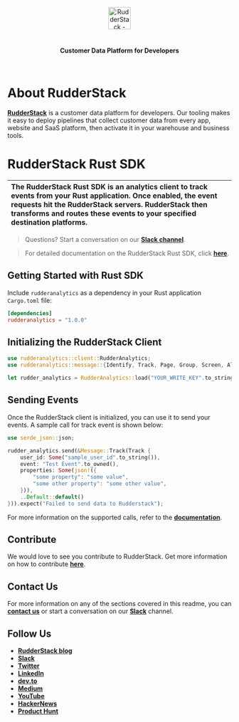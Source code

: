 <p align="center"><a href="https://rudderstack.com"><img src="https://user-images.githubusercontent.com/59817155/126267034-ae9870b7-9137-4f45-be65-d621b055a972.png" alt="RudderStack - Customer Data Platform for Developers" height="50"/></a></p>
<h1 align="center"></h1>
<p align="center"><b>Customer Data Platform for Developers</b></p>
<br/>

# About RudderStack

[**RudderStack**](https://rudderstack.com/) is a customer data platform for developers. Our tooling makes it easy to deploy pipelines that collect customer data from every app, website and SaaS platform, then activate it in your warehouse and business tools.

# RudderStack Rust SDK

| The RudderStack Rust SDK is an analytics client to track events from your Rust application. Once enabled, the event requests hit the RudderStack servers. RudderStack then transforms and routes these events to your specified destination platforms. |
| :----------------------------------------------------------------------------------------------------------------------------------------------------------------------------------------------------------------------------------------------------- |

> Questions? Start a conversation on our [**Slack channel**][slack].

> For detailed documentation on the RudderStack Rust SDK, click [**here**](https://docs.rudderstack.com/stream-sources/rudderstack-sdk-integration-guides/rudderstack-rust-sdk).

## Getting Started with Rust SDK

Include `rudderanalytics` as a dependency in your Rust application `Cargo.toml` file:

```toml
[dependencies]
rudderanalytics = "1.0.0"
```

## Initializing the RudderStack Client

```rust
use rudderanalytics::client::RudderAnalytics;
use rudderanalytics::message::{Identify, Track, Page, Group, Screen, Alias, Batch, Message, BatchMessage};

let rudder_analytics = RudderAnalytics::load("YOUR_WRITE_KEY".to_string(), "YOUR_DATA_PLANE_URL".to_string());
```

## Sending Events

Once the RudderStack client is initialized, you can use it to send your events. A sample call for track event is shown below:

```rust
use serde_json::json;

rudder_analytics.send(&Message::Track(Track {
    user_id: Some("sample_user_id".to_string()),
    event: "Test Event".to_owned(),
    properties: Some(json!({
        "some property": "some value",
        "some other property": "some other value",
    })),
    ..Default::default()
})).expect("Failed to send data to Rudderstack");
```

For more information on the supported calls, refer to the [**documentation**](https://docs.rudderstack.com/stream-sources/rudderstack-sdk-integration-guides/rudderstack-rust-sdk#sending-events-from-rudderstack).

## Contribute

We would love to see you contribute to RudderStack. Get more information on how to contribute [**here**](CONTRIBUTING.md).

## Contact Us

For more information on any of the sections covered in this readme, you can [**contact us**](mailto:%20docs@rudderstack.com) or start a conversation on our [**Slack**](https://resources.rudderstack.com/join-rudderstack-slack) channel.

## Follow Us

- [**RudderStack blog**][rudderstack-blog]
- [**Slack**][slack]
- [**Twitter**][twitter]
- [**LinkedIn**][linkedin]
- [**dev.to**][devto]
- [**Medium**][medium]
- [**YouTube**][youtube]
- [**HackerNews**][hackernews]
- [**Product Hunt**][producthunt]

<!----variables---->

[slack]: https://rudderstack.com/join-rudderstack-slack-community
[twitter]: https://twitter.com/rudderstack
[linkedin]: https://www.linkedin.com/company/rudderlabs/
[devto]: https://dev.to/rudderstack
[medium]: https://rudderstack.medium.com/
[youtube]: https://www.youtube.com/channel/UCgV-B77bV_-LOmKYHw8jvBw
[rudderstack-blog]: https://rudderstack.com/blog/
[hackernews]: https://news.ycombinator.com/item?id=21081756
[producthunt]: https://www.producthunt.com/posts/rudderstack
[mit_license]: https://opensource.org/licenses/MIT
[agplv3_license]: https://www.gnu.org/licenses/agpl-3.0-standalone.html
[sspl_license]: https://www.mongodb.com/licensing/server-side-public-license
[config-generator]: https://github.com/rudderlabs/config-generator
[config-generator-section]: https://github.com/rudderlabs/rudder-server/blob/master/README.md#rudderstack-config-generator
[rudder-logo]: https://repository-images.githubusercontent.com/197743848/b352c900-dbc8-11e9-9d45-4deb9274101f
